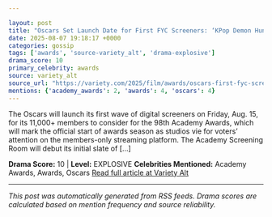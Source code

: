 ```yaml
---

layout: post
title: "Oscars Set Launch Date for First FYC Screeners: ‘KPop Demon Hunters,’ ‘Becoming Led Zeppelin’ and More (EXCLUSIVE)"""
date: 2025-08-07 19:18:17 +0000
categories: gossip
tags: ['awards', 'source-variety_alt', 'drama-explosive']
drama_score: 10
primary_celebrity: awards
source: variety_alt
source_url: "https://variety.com/2025/film/awards/oscars-first-fyc-screeners-2026-kpop-demon-hunters-1236481108/"""
mentions: {'academy_awards': 2, 'awards': 4, 'oscars': 4}
---
```


The Oscars will launch its first wave of digital screeners on Friday, Aug. 15, for its 11,000+ members to consider for the 98th Academy Awards, which will mark the official start of awards season as studios vie for voters’ attention on the members-only streaming platform. The Academy Screening Room will debut its initial slate of […]

**Drama Score:** 10 | **Level:** EXPLOSIVE **Celebrities Mentioned:** Academy Awards, Awards, Oscars [Read full article at Variety Alt](https://variety.com/2025/film/awards/oscars-first-fyc-screeners-2026-kpop-demon-hunters-1236481108/)

---

*This post was automatically generated from RSS feeds. Drama scores are calculated based on mention frequency and source reliability.*